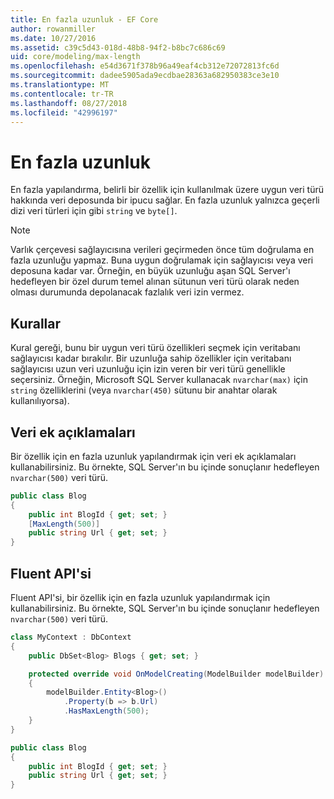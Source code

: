 ```yaml
---
title: En fazla uzunluk - EF Core
author: rowanmiller
ms.date: 10/27/2016
ms.assetid: c39c5d43-018d-48b8-94f2-b8bc7c686c69
uid: core/modeling/max-length
ms.openlocfilehash: e54d3671f378b96a49eaf4cb312e72072813fc6d
ms.sourcegitcommit: dadee5905ada9ecdbae28363a682950383ce3e10
ms.translationtype: MT
ms.contentlocale: tr-TR
ms.lasthandoff: 08/27/2018
ms.locfileid: "42996197"
---
```

# <a name="maximum-length"></a>En fazla uzunluk

En fazla yapılandırma, belirli bir özellik için kullanılmak üzere uygun veri türü hakkında veri deposunda bir ipucu sağlar. En fazla uzunluk yalnızca geçerli dizi veri türleri için gibi `string` ve `byte[]`.

> [!NOTE]  
> Varlık çerçevesi sağlayıcısına verileri geçirmeden önce tüm doğrulama en fazla uzunluğu yapmaz. Buna uygun doğrulamak için sağlayıcısı veya veri deposuna kadar var. Örneğin, en büyük uzunluğu aşan SQL Server'ı hedefleyen bir özel durum temel alınan sütunun veri türü olarak neden olması durumunda depolanacak fazlalık veri izin vermez.

## <a name="conventions"></a>Kurallar

Kural gereği, bunu bir uygun veri türü özellikleri seçmek için veritabanı sağlayıcısı kadar bırakılır. Bir uzunluğa sahip özellikler için veritabanı sağlayıcısı uzun veri uzunluğu için izin veren bir veri türü genellikle seçersiniz. Örneğin, Microsoft SQL Server kullanacak `nvarchar(max)` için `string` özelliklerini (veya `nvarchar(450)` sütunu bir anahtar olarak kullanılıyorsa).

## <a name="data-annotations"></a>Veri ek açıklamaları

Bir özellik için en fazla uzunluk yapılandırmak için veri ek açıklamaları kullanabilirsiniz. Bu örnekte, SQL Server'ın bu içinde sonuçlanır hedefleyen `nvarchar(500)` veri türü.

<!-- [!code-csharp[Main](samples/core/Modeling/DataAnnotations/Samples/MaxLength.cs?highlight=4)] -->
``` csharp
public class Blog
{
    public int BlogId { get; set; }
    [MaxLength(500)]
    public string Url { get; set; }
}
```

## <a name="fluent-api"></a>Fluent API'si

Fluent API'si, bir özellik için en fazla uzunluk yapılandırmak için kullanabilirsiniz. Bu örnekte, SQL Server'ın bu içinde sonuçlanır hedefleyen `nvarchar(500)` veri türü.

<!-- [!code-csharp[Main](samples/core/Modeling/FluentAPI/Samples/MaxLength.cs?highlight=7,8,9)] -->
``` csharp
class MyContext : DbContext
{
    public DbSet<Blog> Blogs { get; set; }

    protected override void OnModelCreating(ModelBuilder modelBuilder)
    {
        modelBuilder.Entity<Blog>()
            .Property(b => b.Url)
            .HasMaxLength(500);
    }
}

public class Blog
{
    public int BlogId { get; set; }
    public string Url { get; set; }
}
```
